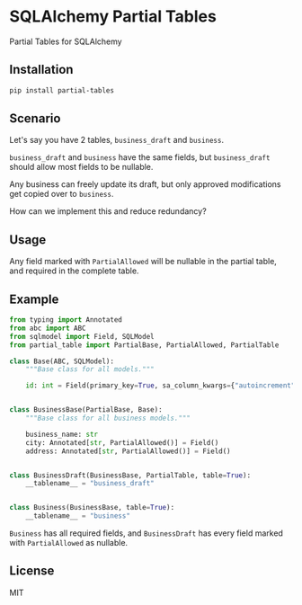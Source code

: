 # SQLAlchemy Partial Tables

Partial Tables for SQLAlchemy

## Installation

```bash
pip install partial-tables
```

## Scenario

Let's say you have 2 tables, `business_draft` and `business`.

`business_draft` and `business` have the same fields, but `business_draft` should allow most fields to be nullable.

Any business can freely update its draft, but only approved modifications get copied over to `business`.

How can we implement this and reduce redundancy?

## Usage

Any field marked with `PartialAllowed` will be nullable in the partial table, and required in the complete table.

## Example

```python
from typing import Annotated
from abc import ABC
from sqlmodel import Field, SQLModel
from partial_table import PartialBase, PartialAllowed, PartialTable

class Base(ABC, SQLModel):
    """Base class for all models."""

    id: int = Field(primary_key=True, sa_column_kwargs={"autoincrement": True})


class BusinessBase(PartialBase, Base):
    """Base class for all business models."""

    business_name: str
    city: Annotated[str, PartialAllowed()] = Field()
    address: Annotated[str, PartialAllowed()] = Field()


class BusinessDraft(BusinessBase, PartialTable, table=True):
    __tablename__ = "business_draft"


class Business(BusinessBase, table=True):
    __tablename__ = "business"

```

`Business` has all required fields, and `BusinessDraft` has every field marked with `PartialAllowed` as nullable.

## License
MIT
